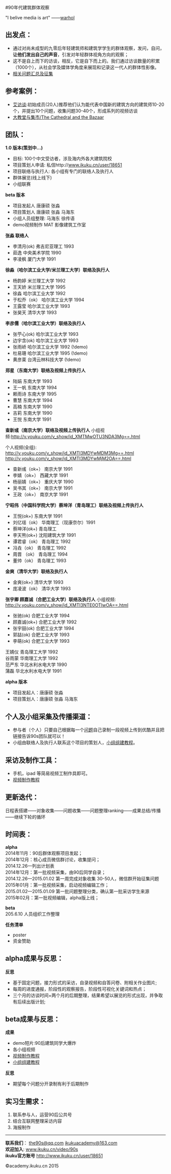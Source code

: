 #90年代建筑群体观察


"I belive media is art" ——[warhol](https://en.wikipedia.org/wiki/Andy_Warhol)

## 出发点：  
* 通过对尚未成型的九零后年轻建筑师和建筑学学生的群体观察，发问，自问，**让他们发出自己的声音**，引发对年轻群体视角方向的观察；
* 这不是自上而下的访谈，相反，它是自下而上的。我们通过访谈数量的积累（1000个），从社会学及媒体学角度来展现和记录这一代人的群体性影像。
* [相关问题汇总及征集](90s/q.md) 


## 参考案例：
* [艾访谈](http://www.ikuku.cn/tag/%E8%89%BE%C2%B7%E5%BA%93%E5%BA%93%E7%B3%BB%E5%88%97%E8%AE%BF%E8%B0%88):初始成员(20人)推荐他们认为能代表中国新的建筑方向的建筑师10-20个，并提出10个问题，收集问题30-40个，形成系列的视频访谈
* [大教堂与集市/The Cathedral and the Bazaar](https://en.wikipedia.org/wiki/The_Cathedral_and_the_Bazaar)


## 团队：


**1.0 版本(策划中...)** 

* 目标: 100个中文受访者，涉及海内外各大建筑院校    
* 项目策划人申请: 私信http://www.ikuku.cn/user/18651  
* 项目联络与执行人: 各小组有专门的联络人及执行人  
* 群体展览(线上线下)  
* 小组联赛  





**beta 版本**  

* 项目发起人  唐康硕 张淼    
* 项目策划人  唐康硕 张淼 马海东  
* 小组人员组整理: 马海东 徐传语  
* demo视频制作  MAT  影像建筑工作室  


**张淼 联络人**  
* 李清月(ok) 弗吉尼亚理工	1993  
* 茹逸 中央美术学院 1990  
* 李凌枫 厦门大学 		1991  

**徐淼（哈尔滨工业大学/米兰理工大学）联络及执行人**  
* 杨韵婷 米兰理工大学	1992  
* 王天娇 米兰理工大学	1995 
* 徐淼 哈尔滨工业大学	1992  
* 于松乔（ok）  哈尔滨工业大学	1994  
* 王露莹 哈尔滨工业大学	1993 
* 张昊天 清华大学 1993  

**李彦儒（哈尔滨工业大学）联络及执行人**  
* 张苧心(ok) 哈尔滨工业大学	1993  
* 边宇含(ok) 哈尔滨工业大学	1993  
* 张雨峤 哈尔滨工业大学 1992 (!demo)
* 杜易珊 哈尔滨工业大学 1995 (!demo)
* 黄彦棻 台湾云林科技大学 (!demo)

**郑星（东南大学）联络及视频上传执行人** 
* 陆娟 东南大学 1993  
* 王一帆 东南大学 1994  
* 赖雨诗 东南大学 1995  
* 曹慧 东南大学 1994  
* 高楠 东南大学 1990  
* 吉莉 东南大学 1990  
* 王悦 东南大学 1991  

**查新彧（南京大学）联络及视频上传执行人**  小组视频:http://v.youku.com/v_show/id_XMTMwOTU3NDA3Mg==.html   

个人视频(全组):  
http://v.youku.com/v_show/id_XMTI3MDYwMDM3Mg==.html  
http://v.youku.com/v_show/id_XMTI3MDYwMjM2OA==.html  

* 查新彧（ok+） 南京大学      1991
* 李婧（ok+） 西藏大学		1991  
* 杨丽婧（ok+）  重庆大学 1990 
* 吴书其（ok+） 南京大学 1991  
* 王政（ok+） 南京大学 1991  

**宁昭伟（中国科学院大学）蔡坤洋（青岛理工）联络及视频上传执行人**  
* 王悦(ok+)   东南大学      1991    
* 刘亿瑶（ok）   华南理工（现康奈尔）1991  
* 蔡坤洋(ok+)  青岛理工        
* 李天熊(ok+)  沈阳建筑大学  1991  
* 谭君睿（ok）   青岛理工      1992    
* 冯垚（ok）     青岛理工      1992  
* 周晋 （ok）    青岛理工      1994    
* 董帅（ok）     青岛理工      1993   
  

**金爽（清华大学）联络及执行人** 
* 金爽(ok+)   清华大学   1993  
* 庞凌波（ok）  清华大学   1993 


**张宇卿 顾嘉诚（合肥工业大学）联络及执行人** 小组视频: http://v.youku.com/v_show/id_XMTI3NTE0OTIwOA==.html   

* 张驰(ok) 合肥工业大学	1994  
* 顾嘉诚(ok+) 合肥工业大学	1992  
* 张宇喆(ok) 合肥工业大学	1994  
* 郭喆(ok) 合肥工业大学	1993  
* 李萌(ok) 合肥工业大学 1993  




王婧仪 青岛理工大学	1992  	
谷雨蒙 华南理工大学	1992  	
范严东 华北水利水电大学    1990  
蒲磊 华北水利水电大学    1991  



**alpha 版本**  

* 项目发起人：唐康硕 张淼   
* 项目策划人：唐康硕 张淼 马海东  
 

## 个人及小组采集及传播渠道：    
* 参与者（个人）只要自己根据每一个[问题](90s/q.md)自己录制一段视频上传到优酷并且把链接告诉90s团队就可以！  
* 小组由联络人及执行人联系这个项目的策划人，[小组组建教程](90s/team-setup.md)。   

## 采访及制作工具：  
* 手机，ipad 等简易视频工制作具即可。
* [视频制作教程](90s/video-tutorial.md)  

## 更新迭代：
日程表搭建——对象收集——问题收集——问题整理ranking——成果总结/传播——继续下轮的循环 
         

## 时间表： 

**alpha**  
2014年11月：90后群体观察项目发起；  
2014年12月：核心成员微信群讨论，收集提问；   
2014.12.26—列出计划表    
2014年12月：第一批视频采集，由90后同学自录；   
2014.12.26—2015.01.02 第一周完成对象收集 30-50人，微信群开始征集问题    
2015年01月：第一批视频采集，启动视频编辑工作；  
2015.01.02—2015.01.09 第一批问题整理分类，确认第一批采访学生来源    
2015年02月：第一批视频编辑，alpha版上线；  

**beta**  
205.6.10  人员组织工作整理


**任务清单**  

* poster
* 资金赞助 


## alpha成果与反思：

**反思**  
* 基于固定问题，接力形式的采访，自录视频和自答问卷、附相关作业图片;  
* 每周的进度通报，阶段性的观察报告，阶段性可视化关键词和热点；
* 三个月的访谈时间+两个月的后期整理，结果希望以展览的形式出现，并争取有后续出版计划;  

## beta成果与反思：
**成果**  
* demo短片:90后建筑同学大爆炸
* 各小组视频  
* [视频制作教程](90s/video-tutorial.md)  
* [小组组建教程](90s/team-setup.md)  

**反思**  
* 期望每个问题分开录制有利于后期制作





## 实习生需求：

1. 联系参与人，运营90后公共号
2. 结合互联网整理采访内容  
3. 海报制作  

-----

**联系我们**： the90s@qq.com ikukuacademy@163.com     
**欢迎加入**:   www.ikuku.cn/video/90s  
**ikuku官方账号** http://www.ikuku.cn/user/18651  


&copy;academy.ikuku.cn 2015
